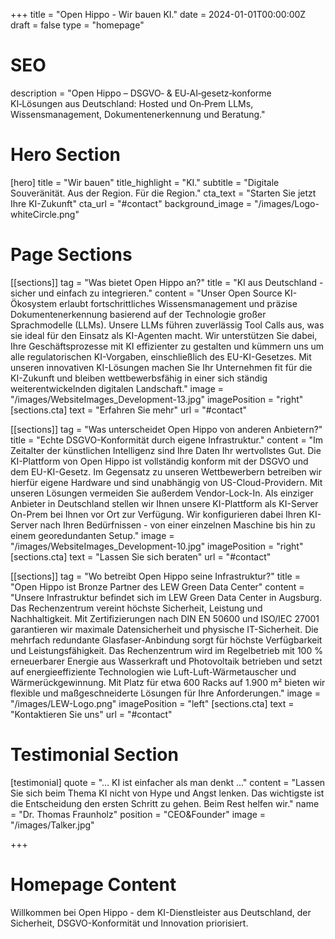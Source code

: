 +++
title = "Open Hippo - Wir bauen KI."
date = 2024-01-01T00:00:00Z
draft = false
type = "homepage"

# SEO
description = "Open Hippo – DSGVO‑ & EU‑AI‑gesetz‑konforme KI‑Lösungen aus Deutschland: Hosted und On‑Prem LLMs, Wissensmanagement, Dokumentenerkennung und Beratung."

# Hero Section
[hero]
title = "Wir bauen"
title_highlight = "KI."
subtitle = "Digitale Souveränität. Aus der Region. Für die Region."
cta_text = "Starten Sie jetzt Ihre KI-Zukunft"
cta_url = "#contact"
background_image = "/images/Logo-whiteCircle.png"

# Page Sections
[[sections]]
tag = "Was bietet Open Hippo an?"
title = "KI aus Deutschland - sicher und einfach zu integrieren."
content = "Unser Open Source KI-Ökosystem erlaubt fortschrittliches Wissensmanagement und präzise Dokumentenerkennung basierend auf der Technologie großer Sprachmodelle (LLMs). Unsere LLMs führen zuverlässig Tool Calls aus, was sie ideal für den Einsatz als KI-Agenten macht. Wir unterstützen Sie dabei, Ihre Geschäftsprozesse mit KI effizienter zu gestalten und kümmern uns um alle regulatorischen KI-Vorgaben, einschließlich des EU-KI-Gesetzes. Mit unseren innovativen KI-Lösungen machen Sie Ihr Unternehmen fit für die KI-Zukunft und bleiben wettbewerbsfähig in einer sich ständig weiterentwickelnden digitalen Landschaft."
image = "/images/WebsiteImages_Development-13.jpg"
imagePosition = "right"
[sections.cta]
text = "Erfahren Sie mehr"
url = "#contact"

[[sections]]
tag = "Was unterscheidet Open Hippo von anderen Anbietern?"
title = "Echte DSGVO-Konformität durch eigene Infrastruktur."
content = "Im Zeitalter der künstlichen Intelligenz sind Ihre Daten Ihr wertvollstes Gut. Die KI-Plattform von Open Hippo ist vollständig konform mit der DSGVO und dem EU-KI-Gesetz. Im Gegensatz zu unseren Wettbewerbern betreiben wir hierfür eigene Hardware und sind unabhängig von US-Cloud-Providern. Mit unseren Lösungen vermeiden Sie außerdem Vendor-Lock-In. Als einziger Anbieter in Deutschland stellen wir Ihnen unsere KI-Plattform als KI-Server On-Prem bei Ihnen vor Ort zur Verfügung. Wir konfigurieren dabei Ihren KI-Server nach Ihren Bedürfnissen - von einer einzelnen Maschine bis hin zu einem georedundanten Setup."
image = "/images/WebsiteImages_Development-10.jpg"
imagePosition = "right"
[sections.cta]
text = "Lassen Sie sich beraten"
url = "#contact"


[[sections]]
tag = "Wo betreibt Open Hippo seine Infrastruktur?"
title = "Open Hippo ist Bronze Partner des LEW Green Data Center"
content = "Unsere Infrastruktur befindet sich im LEW Green Data Center in Augsburg. Das Rechenzentrum vereint höchste Sicherheit, Leistung und Nachhaltigkeit. Mit Zertifizierungen nach DIN EN 50600 und ISO/IEC 27001 garantieren wir maximale Datensicherheit und physische IT-Sicherheit. Die mehrfach redundante Glasfaser-Anbindung sorgt für höchste Verfügbarkeit und Leistungsfähigkeit. Das Rechenzentrum wird im Regelbetrieb mit 100 % erneuerbarer Energie aus Wasserkraft und Photovoltaik betrieben und setzt auf energieeffiziente Technologien wie Luft-Luft-Wärmetauscher und Wärmerückgewinnung. Mit Platz für etwa 600 Racks auf 1.900 m² bieten wir flexible und maßgeschneiderte Lösungen für Ihre Anforderungen."
image = "/images/LEW-Logo.png"
imagePosition = "left"
[sections.cta]
text = "Kontaktieren Sie uns"
url = "#contact"


# Testimonial Section
[testimonial]
quote = "... KI ist einfacher als man denkt ..."
content = "Lassen Sie sich beim Thema KI nicht von Hype und Angst lenken. Das wichtigste ist die Entscheidung den ersten Schritt zu gehen. Beim Rest helfen wir."
name = "Dr. Thomas Fraunholz"
position = "CEO&Founder"
image = "/images/Talker.jpg"

+++

# Homepage Content

Willkommen bei Open Hippo - dem KI-Dienstleister aus Deutschland, der Sicherheit, DSGVO-Konformität und Innovation priorisiert.
